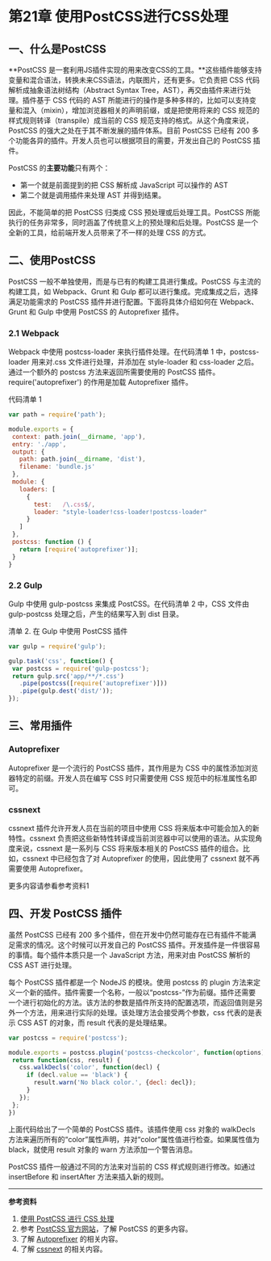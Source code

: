 # 第21章 使用PostCSS进行CSS处理

## 一、什么是PostCSS

**PostCSS 是一套利用JS插件实现的用来改变CSS的工具。**这些插件能够支持变量和混合语法，转换未来CSS语法，内联图片，还有更多。它负责把 CSS 代码解析成抽象语法树结构（Abstract Syntax Tree，AST），再交由插件来进行处理。插件基于 CSS 代码的 AST 所能进行的操作是多种多样的，比如可以支持变量和混入（mixin），增加浏览器相关的声明前缀，或是把使用将来的 CSS 规范的样式规则转译（transpile）成当前的 CSS 规范支持的格式。从这个角度来说，PostCSS 的强大之处在于其不断发展的插件体系。目前 PostCSS 已经有 200 多个功能各异的插件。开发人员也可以根据项目的需要，开发出自己的 PostCSS 插件。

PostCSS 的**主要功能**只有两个：

* 第一个就是前面提到的把 CSS 解析成 JavaScript 可以操作的 AST
* 第二个就是调用插件来处理 AST 并得到结果。

因此，不能简单的把 PostCSS 归类成 CSS 预处理或后处理工具。PostCSS 所能执行的任务非常多，同时涵盖了传统意义上的预处理和后处理。PostCSS 是一个全新的工具，给前端开发人员带来了不一样的处理 CSS 的方式。

## 二、使用PostCSS

PostCSS 一般不单独使用，而是与已有的构建工具进行集成。PostCSS 与主流的构建工具，如 Webpack、Grunt 和 Gulp 都可以进行集成。完成集成之后，选择满足功能需求的 PostCSS 插件并进行配置。下面将具体介绍如何在 Webpack、Grunt 和 Gulp 中使用 PostCSS 的 Autoprefixer 插件。

### 2.1 Webpack

Webpack 中使用 postcss-loader 来执行插件处理。在代码清单 1 中，postcss-loader 用来对.css 文件进行处理，并添加在 style-loader 和 css-loader 之后。通过一个额外的 postcss 方法来返回所需要使用的 PostCSS 插件。require\('autoprefixer'\) 的作用是加载 Autoprefixer 插件。

代码清单 1

```js
var path = require('path');

module.exports = {
 context: path.join(__dirname, 'app'),
 entry: './app',
 output: {
   path: path.join(__dirname, 'dist'),
   filename: 'bundle.js'
 },
 module: {
   loaders: [
     {
       test:   /\.css$/,
       loader: "style-loader!css-loader!postcss-loader"
     }
   ]
 },
 postcss: function () {
   return [require('autoprefixer')];
 }
}
```

### 2.2 Gulp

Gulp 中使用 gulp-postcss 来集成 PostCSS。在代码清单 2 中，CSS 文件由 gulp-postcss 处理之后，产生的结果写入到 dist 目录。

清单 2. 在 Gulp 中使用 PostCSS 插件

```js
var gulp = require('gulp');

gulp.task('css', function() {
 var postcss = require('gulp-postcss');
 return gulp.src('app/**/*.css')
   .pipe(postcss([require('autoprefixer')]))
   .pipe(gulp.dest('dist/'));
});
```

## 三、常用插件

### Autoprefixer

Autoprefixer 是一个流行的 PostCSS 插件，其作用是为 CSS 中的属性添加浏览器特定的前缀。开发人员在编写 CSS 时只需要使用 CSS 规范中的标准属性名即可。

### cssnext

cssnext 插件允许开发人员在当前的项目中使用 CSS 将来版本中可能会加入的新特性。cssnext 负责把这些新特性转译成当前浏览器中可以使用的语法。从实现角度来说，cssnext 是一系列与 CSS 将来版本相关的 PostCSS 插件的组合。比如，cssnext 中已经包含了对 Autoprefixer 的使用，因此使用了 cssnext 就不再需要使用 Autoprefixer。

更多内容请参看参考资料1

## 四、开发 PostCSS 插件

虽然 PostCSS 已经有 200 多个插件，但在开发中仍然可能存在已有插件不能满足需求的情况。这个时候可以开发自己的 PostCSS 插件。开发插件是一件很容易的事情。每个插件本质只是一个 JavaScript 方法，用来对由 PostCSS 解析的 CSS AST 进行处理。

每个 PostCSS 插件都是一个 NodeJS 的模块。使用 postcss 的 plugin 方法来定义一个新的插件。插件需要一个名称，一般以“postcss-”作为前缀。插件还需要一个进行初始化的方法。该方法的参数是插件所支持的配置选项，而返回值则是另外一个方法，用来进行实际的处理。该处理方法会接受两个参数，css 代表的是表示 CSS AST 的对象，而 result 代表的是处理结果。

```js
var postcss = require('postcss');

module.exports = postcss.plugin('postcss-checkcolor', function(options) {
 return function(css, result) {
   css.walkDecls('color', function(decl) {
     if (decl.value == 'black') {
       result.warn('No black color.', {decl: decl});
     }
   });
 };
})
```

上面代码给出了一个简单的 PostCSS 插件。该插件使用 css 对象的 walkDecls 方法来遍历所有的“color”属性声明，并对“color”属性值进行检查。如果属性值为 black，就使用 result 对象的 warn 方法添加一个警告消息。

PostCSS 插件一般通过不同的方法来对当前的 CSS 样式规则进行修改。如通过 insertBefore 和 insertAfter 方法来插入新的规则。

---

**参考资料**

1. [使用 PostCSS 进行 CSS 处理](https://www.ibm.com/developerworks/cn/web/1604-postcss-css/index.html)
2. 参考 [PostCSS 官方网站](http://postcss.org/)，了解 PostCSS 的更多内容。
3. 了解 [Autoprefixer](https://github.com/postcss/autoprefixer) 的相关内容。
4. 了解 [cssnext](http://cssnext.io/) 的相关内容。



